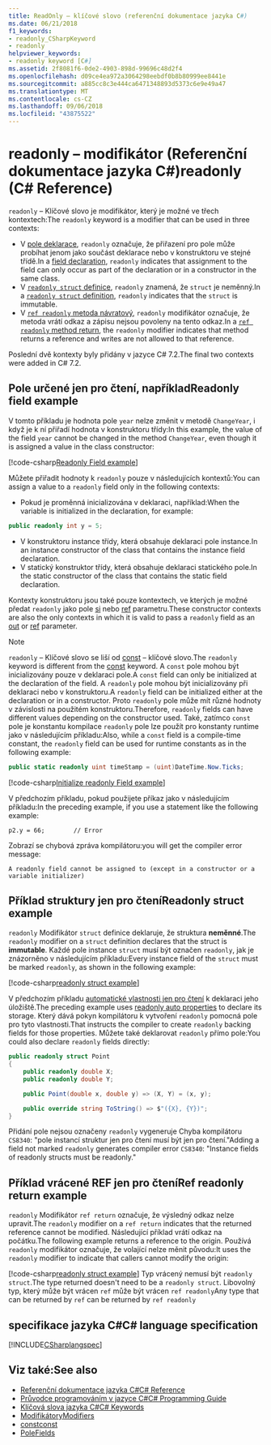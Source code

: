 ```yaml
---
title: ReadOnly – klíčové slovo (referenční dokumentace jazyka C#)
ms.date: 06/21/2018
f1_keywords:
- readonly_CSharpKeyword
- readonly
helpviewer_keywords:
- readonly keyword [C#]
ms.assetid: 2f8081f6-0de2-4903-898d-99696c48d2f4
ms.openlocfilehash: d09ce4ea972a3064298eebdf0b8b80999ee8441e
ms.sourcegitcommit: a885cc8c3e444ca6471348893d5373c6e9e49a47
ms.translationtype: MT
ms.contentlocale: cs-CZ
ms.lasthandoff: 09/06/2018
ms.locfileid: "43875522"
---
```

# <a name="readonly-c-reference"></a><span data-ttu-id="94e8b-102">readonly – modifikátor (Referenční dokumentace jazyka C#)</span><span class="sxs-lookup"><span data-stu-id="94e8b-102">readonly (C# Reference)</span></span>

<span data-ttu-id="94e8b-103">`readonly` – Klíčové slovo je modifikátor, který je možné ve třech kontextech:</span><span class="sxs-lookup"><span data-stu-id="94e8b-103">The `readonly` keyword is a modifier that can be used in three contexts:</span></span>

- <span data-ttu-id="94e8b-104">V [pole deklarace](#readonly-field-example), `readonly` označuje, že přiřazení pro pole může probíhat jenom jako součást deklarace nebo v konstruktoru ve stejné třídě.</span><span class="sxs-lookup"><span data-stu-id="94e8b-104">In a [field declaration](#readonly-field-example), `readonly` indicates that assignment to the field can only occur as part of the declaration or in a constructor in the same class.</span></span>
- <span data-ttu-id="94e8b-105">V [ `readonly struct` definice](#readonly-struct-example), `readonly` znamená, že `struct` je neměnný.</span><span class="sxs-lookup"><span data-stu-id="94e8b-105">In a [`readonly struct` definition](#readonly-struct-example), `readonly` indicates that the `struct` is immutable.</span></span>
- <span data-ttu-id="94e8b-106">V [ `ref readonly` metoda návratový](#ref-readonly-return-example), `readonly` modifikátor označuje, že metoda vrátí odkaz a zápisu nejsou povoleny na tento odkaz.</span><span class="sxs-lookup"><span data-stu-id="94e8b-106">In a [`ref readonly` method return](#ref-readonly-return-example), the `readonly` modifier indicates that method returns a reference and writes are not allowed to that reference.</span></span>

<span data-ttu-id="94e8b-107">Poslední dvě kontexty byly přidány v jazyce C# 7.2.</span><span class="sxs-lookup"><span data-stu-id="94e8b-107">The final two contexts were added in C# 7.2.</span></span>

## <a name="readonly-field-example"></a><span data-ttu-id="94e8b-108">Pole určené jen pro čtení, například</span><span class="sxs-lookup"><span data-stu-id="94e8b-108">Readonly field example</span></span>

<span data-ttu-id="94e8b-109">V tomto příkladu je hodnota pole `year` nelze změnit v metodě `ChangeYear`, i když je k ní přiřadí hodnota v konstruktoru třídy:</span><span class="sxs-lookup"><span data-stu-id="94e8b-109">In this example, the value of the field `year` cannot be changed in the method `ChangeYear`, even though it is assigned a value in the class constructor:</span></span>

[!code-csharp[Readonly Field example](~/samples/snippets/csharp/keywords/ReadonlyKeywordExamples.cs#ReadonlyField)]

<span data-ttu-id="94e8b-110">Můžete přiřadit hodnoty k `readonly` pouze v následujících kontextů:</span><span class="sxs-lookup"><span data-stu-id="94e8b-110">You can assign a value to a `readonly` field only in the following contexts:</span></span>

- <span data-ttu-id="94e8b-111">Pokud je proměnná inicializována v deklaraci, například:</span><span class="sxs-lookup"><span data-stu-id="94e8b-111">When the variable is initialized in the declaration, for example:</span></span>

```csharp
public readonly int y = 5;
```

- <span data-ttu-id="94e8b-112">V konstruktoru instance třídy, která obsahuje deklaraci pole instance.</span><span class="sxs-lookup"><span data-stu-id="94e8b-112">In an instance constructor of the class that contains the instance field declaration.</span></span>
- <span data-ttu-id="94e8b-113">V statický konstruktor třídy, která obsahuje deklaraci statického pole.</span><span class="sxs-lookup"><span data-stu-id="94e8b-113">In the static constructor of the class that contains the static field declaration.</span></span>

<span data-ttu-id="94e8b-114">Kontexty konstruktoru jsou také pouze kontextech, ve kterých je možné předat `readonly` jako pole [si](out-parameter-modifier.md) nebo [ref](ref.md) parametru.</span><span class="sxs-lookup"><span data-stu-id="94e8b-114">These constructor contexts are also the only contexts in which it is valid to pass a `readonly` field as an [out](out-parameter-modifier.md) or [ref](ref.md) parameter.</span></span>

> [!NOTE]
> <span data-ttu-id="94e8b-115">`readonly` – Klíčové slovo se liší od [const](const.md) – klíčové slovo.</span><span class="sxs-lookup"><span data-stu-id="94e8b-115">The `readonly` keyword is different from the [const](const.md) keyword.</span></span> <span data-ttu-id="94e8b-116">A `const` pole mohou být inicializovány pouze v deklaraci pole.</span><span class="sxs-lookup"><span data-stu-id="94e8b-116">A `const` field can only be initialized at the declaration of the field.</span></span> <span data-ttu-id="94e8b-117">A `readonly` pole mohou být inicializovány při deklaraci nebo v konstruktoru.</span><span class="sxs-lookup"><span data-stu-id="94e8b-117">A `readonly` field can be initialized either at the declaration or in a constructor.</span></span> <span data-ttu-id="94e8b-118">Proto `readonly` pole může mít různé hodnoty v závislosti na použitém konstruktoru.</span><span class="sxs-lookup"><span data-stu-id="94e8b-118">Therefore, `readonly` fields can have different values depending on the constructor used.</span></span> <span data-ttu-id="94e8b-119">Také, zatímco `const` pole je konstantu kompilace `readonly` pole lze použít pro konstanty runtime jako v následujícím příkladu:</span><span class="sxs-lookup"><span data-stu-id="94e8b-119">Also, while a `const` field is a compile-time constant, the `readonly` field can be used for runtime constants as in the following example:</span></span>

```csharp
public static readonly uint timeStamp = (uint)DateTime.Now.Ticks;
```

[!code-csharp[Initialize readonly Field example](~/samples/snippets/csharp/keywords/ReadonlyKeywordExamples.cs#InitReadonlyField)]

<span data-ttu-id="94e8b-120">V předchozím příkladu, pokud použijete příkaz jako v následujícím příkladu:</span><span class="sxs-lookup"><span data-stu-id="94e8b-120">In the preceding example, if you use a statement like the following example:</span></span>

`p2.y = 66;        // Error`

<span data-ttu-id="94e8b-121">Zobrazí se chybová zpráva kompilátoru:</span><span class="sxs-lookup"><span data-stu-id="94e8b-121">you will get the compiler error message:</span></span>

`A readonly field cannot be assigned to (except in a constructor or a variable initializer)`

## <a name="readonly-struct-example"></a><span data-ttu-id="94e8b-122">Příklad struktury jen pro čtení</span><span class="sxs-lookup"><span data-stu-id="94e8b-122">Readonly struct example</span></span>

<span data-ttu-id="94e8b-123">`readonly` Modifikátor `struct` definice deklaruje, že struktura **neměnné**.</span><span class="sxs-lookup"><span data-stu-id="94e8b-123">The `readonly` modifier on a `struct` definition declares that the struct is **immutable**.</span></span> <span data-ttu-id="94e8b-124">Každé pole instance `struct` musí být označen `readonly`, jak je znázorněno v následujícím příkladu:</span><span class="sxs-lookup"><span data-stu-id="94e8b-124">Every instance field of the `struct` must be marked `readonly`, as shown in the following example:</span></span>

[!code-csharp[readonly struct example](~/samples/snippets/csharp/keywords/ReadonlyKeywordExamples.cs#ReadonlyStruct)]

<span data-ttu-id="94e8b-125">V předchozím příkladu [automatické vlastnosti jen pro čtení](../../properties.md#read-only) k deklaraci jeho úložiště.</span><span class="sxs-lookup"><span data-stu-id="94e8b-125">The preceding example uses [readonly auto properties](../../properties.md#read-only) to declare its storage.</span></span> <span data-ttu-id="94e8b-126">Který dává pokyn kompilátoru k vytvoření `readonly` pomocná pole pro tyto vlastnosti.</span><span class="sxs-lookup"><span data-stu-id="94e8b-126">That instructs the compiler to create `readonly` backing fields for those properties.</span></span> <span data-ttu-id="94e8b-127">Můžete také deklarovat `readonly` přímo pole:</span><span class="sxs-lookup"><span data-stu-id="94e8b-127">You could also declare `readonly` fields directly:</span></span>

```csharp
public readonly struct Point
{
    public readonly double X;
    public readonly double Y;

    public Point(double x, double y) => (X, Y) = (x, y);

    public override string ToString() => $"({X}, {Y})";
}
```

<span data-ttu-id="94e8b-128">Přidání pole nejsou označeny `readonly` vygeneruje Chyba kompilátoru `CS8340`: "pole instancí struktur jen pro čtení musí být jen pro čtení."</span><span class="sxs-lookup"><span data-stu-id="94e8b-128">Adding a field not marked `readonly` generates compiler error `CS8340`: "Instance fields of readonly structs must be readonly."</span></span>

## <a name="ref-readonly-return-example"></a><span data-ttu-id="94e8b-129">Příklad vrácené REF jen pro čtení</span><span class="sxs-lookup"><span data-stu-id="94e8b-129">Ref readonly return example</span></span>

<span data-ttu-id="94e8b-130">`readonly` Modifikátor `ref return` označuje, že výsledný odkaz nelze upravit.</span><span class="sxs-lookup"><span data-stu-id="94e8b-130">The `readonly` modifier on a `ref return` indicates that the returned reference cannot be modified.</span></span> <span data-ttu-id="94e8b-131">Následující příklad vrátí odkaz na počátku.</span><span class="sxs-lookup"><span data-stu-id="94e8b-131">The following example returns a reference to the origin.</span></span> <span data-ttu-id="94e8b-132">Používá `readonly` modifikátor označuje, že volající nelze měnit původu:</span><span class="sxs-lookup"><span data-stu-id="94e8b-132">It uses the `readonly` modifier to indicate that callers cannot modify the origin:</span></span>

[!code-csharp[readonly struct example](~/samples/snippets/csharp/keywords/ReadonlyKeywordExamples.cs#ReadonlyReturn)]
<span data-ttu-id="94e8b-133">Typ vrácený nemusí být `readonly struct`.</span><span class="sxs-lookup"><span data-stu-id="94e8b-133">The type returned doesn't need to be a `readonly struct`.</span></span> <span data-ttu-id="94e8b-134">Libovolný typ, který může být vrácen `ref` může být vrácen `ref readonly`</span><span class="sxs-lookup"><span data-stu-id="94e8b-134">Any type that can be returned by `ref` can be returned by `ref readonly`</span></span>

## <a name="c-language-specification"></a><span data-ttu-id="94e8b-135">specifikace jazyka C#</span><span class="sxs-lookup"><span data-stu-id="94e8b-135">C# language specification</span></span>

[!INCLUDE[CSharplangspec](~/includes/csharplangspec-md.md)]

## <a name="see-also"></a><span data-ttu-id="94e8b-136">Viz také:</span><span class="sxs-lookup"><span data-stu-id="94e8b-136">See also</span></span>

- [<span data-ttu-id="94e8b-137">Referenční dokumentace jazyka C#</span><span class="sxs-lookup"><span data-stu-id="94e8b-137">C# Reference</span></span>](../index.md)
- [<span data-ttu-id="94e8b-138">Průvodce programováním v jazyce C#</span><span class="sxs-lookup"><span data-stu-id="94e8b-138">C# Programming Guide</span></span>](../../programming-guide/index.md)
- [<span data-ttu-id="94e8b-139">Klíčová slova jazyka C#</span><span class="sxs-lookup"><span data-stu-id="94e8b-139">C# Keywords</span></span>](index.md)
- [<span data-ttu-id="94e8b-140">Modifikátory</span><span class="sxs-lookup"><span data-stu-id="94e8b-140">Modifiers</span></span>](modifiers.md)
- [<span data-ttu-id="94e8b-141">const</span><span class="sxs-lookup"><span data-stu-id="94e8b-141">const</span></span>](const.md)
- [<span data-ttu-id="94e8b-142">Pole</span><span class="sxs-lookup"><span data-stu-id="94e8b-142">Fields</span></span>](../../programming-guide/classes-and-structs/fields.md)
